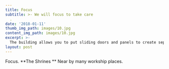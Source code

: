 ```yaml
---
title: Focus
subtitle: >- We will focus to take care
  .
date: '2018-01-11'
thumb_img_path: images/10.jpg
content_img_path: images/10.jpg
excerpt: >-
  The building allows you to put sliding doors and panels to create seperate areas.
layout: post
---
```


Focus. **The Shrines ** Near by many workship places.

> 